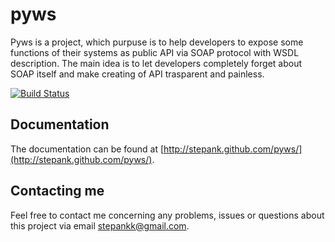 # pyws

Pyws is a project, which purpuse is to help developers to expose some functions
of their systems as public API via SOAP protocol with WSDL description. The
main idea is to let developers completely forget about SOAP itself and make
creating of API trasparent and painless.

[![Build Status](https://jenkins.findidioms.com/job/pyws/badge/icon)](https://jenkins.findidioms.com/job/pyws/)

## Documentation

The documentation can be found at [http://stepank.github.com/pyws/](http://stepank.github.com/pyws/).

## Contacting me

Feel free to contact me concerning any problems, issues or questions about this
project via email [stepankk@gmail.com](mailto:stepankk@gmail.com).

